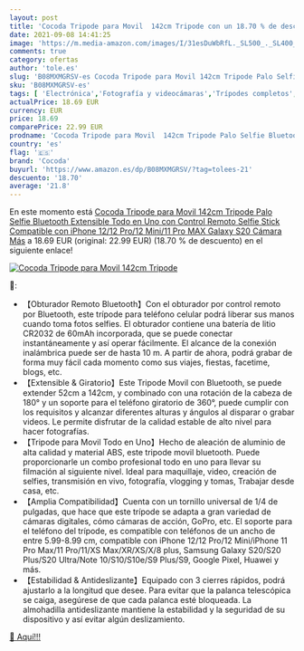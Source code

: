 ```yaml
---
layout: post
title: 'Cocoda Tripode para Movil  142cm Tripode con un 18.70 % de descuento'
date: 2021-09-08 14:41:25
image: 'https://m.media-amazon.com/images/I/31esDuWbRfL._SL500_._SL400_.jpg'
comments: true
category: ofertas
author: 'tole.es'
slug: 'B08MXMGRSV-es Cocoda Tripode para Movil 142cm Tripode Palo Selfie...'
sku: 'B08MXMGRSV-es'
tags: [ 'Electrónica','Fotografía y videocámaras','Trípodes completos','Trípodes y monopies','cocoda','iphone', ]
actualPrice: 18.69 EUR
currency: EUR
price: 18.69
comparePrice: 22.99 EUR
prodname: 'Cocoda Tripode para Movil  142cm Tripode Palo Selfie Bluetooth Extensible Todo en Uno con Control Remoto  Selfie Stick Compatible con iPhone 12/12 Pro/12 Mini/11 Pro MAX  Galaxy S20 Cámara  Más'
country: 'es'
flag: '🇪🇸'
brand: 'Cocoda'
buyurl: 'https://www.amazon.es/dp/B08MXMGRSV/?tag=tolees-21'
descuento: '18.70'
average: '21.8'
---
```


En este momento está [Cocoda Tripode para Movil  142cm Tripode Palo Selfie Bluetooth Extensible Todo en Uno con Control Remoto  Selfie Stick Compatible con iPhone 12/12 Pro/12 Mini/11 Pro MAX  Galaxy S20 Cámara  Más](https://www.amazon.es/dp/B08MXMGRSV/?tag=tolees-21) a 18.69 EUR (original: 22.99 EUR) (18.70 %  de descuento) en el siguiente enlace!

[![Cocoda Tripode para Movil  142cm Tripode](https://m.media-amazon.com/images/I/31esDuWbRfL._SL500_._SL400_.jpg)](https://www.amazon.es/dp/B08MXMGRSV/?tag=tolees-21)

🔎:

- 【Obturador Remoto Bluetooth】Con el obturador por control remoto por Bluetooth, este trípode para teléfono celular podrá liberar sus manos cuando toma fotos selfies. El obturador contiene una batería de litio CR2032 de 60mAh incorporada, que se puede conectar instantáneamente y así operar fácilmente. El alcance de la conexión inalámbrica puede ser de hasta 10 m. A partir de ahora, podrá grabar de forma muy fácil cada momento como sus viajes, fiestas, facetime, blogs, etc.
- 【Extensible & Giratorio】Este Tripode Movil con Bluetooth, se puede extender 52cm a 142cm, y combinado con una rotación de la cabeza de 180° y un soporte para el teléfono giratorio de 360°, puede cumplir con los requisitos y alcanzar diferentes alturas y ángulos al disparar o grabar videos. Le permite disfrutar de la calidad estable de alto nivel para hacer fotografías.
- 【Tripode para Movil Todo en Uno】Hecho de aleación de aluminio de alta calidad y material ABS, este tripode movil bluetooth. Puede proporcionarle un combo profesional todo en uno para llevar su filmación al siguiente nivel. Ideal para maquillaje, video, creación de selfies, transmisión en vivo, fotografía, vlogging y tomas, Trabajar desde casa, etc.
- 【Amplia Compatibilidad】Cuenta con un tornillo universal de 1/4 de pulgadas, que hace que este trípode se adapta a gran variedad de cámaras digitales, cómo cámaras de acción, GoPro, etc. El soporte para el teléfono del trípode, es compatible con teléfonos de un ancho de entre 5.99-8.99 cm, compatible con iPhone 12/12 Pro/12 Mini/iPhone 11 Pro Max/11 Pro/11/XS Max/XR/XS/X/8 plus, Samsung Galaxy S20/S20 Plus/S20 Ultra/Note 10/S10/S10e/S9 Plus/S9, Google Pixel, Huawei y más.
- 【Estabilidad & Antideslizante】Equipado con 3 cierres rápidos, podrá ajustarlo a la longitud que desee. Para evitar que la palanca telescópica se caiga, asegúrese de que cada palanca esté bloqueada. La almohadilla antideslizante mantiene la estabilidad y la seguridad de su dispositivo y así evitar algún deslizamiento.

[🛒 Aquí!!!](https://www.amazon.es/dp/B08MXMGRSV/?tag=tolees-21)
